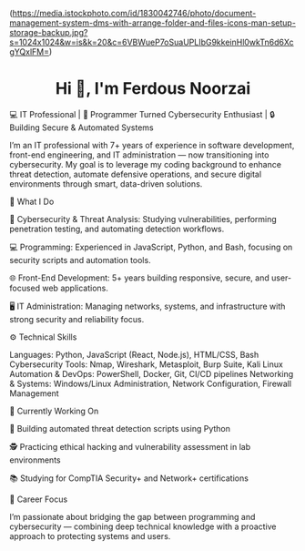 (https://media.istockphoto.com/id/1830042746/photo/document-management-system-dms-with-arrange-folder-and-files-icons-man-setup-storage-backup.jpg?s=1024x1024&w=is&k=20&c=6VBWueP7oSuaUPLIbG9kkeinHl0wkTn6d6XcgYQxlFM=)
<h1 align="center">Hi 👋, I'm Ferdous Noorzai</h1>
💻 IT Professional | 🧠 Programmer Turned Cybersecurity Enthusiast | 🔒 Building Secure & Automated Systems

I’m an IT professional with 7+ years of experience in software development, front-end engineering, and IT administration — now transitioning into cybersecurity. My goal is to leverage my coding background to enhance threat detection, automate defensive operations, and secure digital environments through smart, data-driven solutions.

🧩 What I Do

🔐 Cybersecurity & Threat Analysis: Studying vulnerabilities, performing penetration testing, and automating detection workflows.

💻 Programming: Experienced in JavaScript, Python, and Bash, focusing on security scripts and automation tools.

🌐 Front-End Development: 5+ years building responsive, secure, and user-focused web applications.

🖥️ IT Administration: Managing networks, systems, and infrastructure with strong security and reliability focus.

⚙️ Technical Skills

Languages: Python, JavaScript (React, Node.js), HTML/CSS, Bash
Cybersecurity Tools: Nmap, Wireshark, Metasploit, Burp Suite, Kali Linux
Automation & DevOps: PowerShell, Docker, Git, CI/CD pipelines
Networking & Systems: Windows/Linux Administration, Network Configuration, Firewall Management

🚀 Currently Working On

🧰 Building automated threat detection scripts using Python

🕵️ Practicing ethical hacking and vulnerability assessment in lab environments

📚 Studying for CompTIA Security+ and Network+ certifications

🧠 Career Focus

I’m passionate about bridging the gap between programming and cybersecurity — combining deep technical knowledge with a proactive approach to protecting systems and users.
